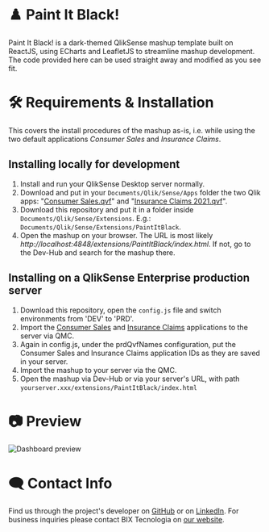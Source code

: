 # ♟️ Paint It Black! 
Paint It Black! is a dark-themed QlikSense mashup template built on ReactJS, using ECharts and LeafletJS to streamline mashup development. The code provided here can be used straight away and modified as you see fit.

# 🛠️ Requirements & Installation
This covers the install procedures of the mashup as-is, i.e. while using the two default applications _Consumer Sales_ and _Insurance Claims_.

## Installing locally for development
1. Install and run your QlikSense Desktop server normally.
2. Download and put in your `Documents/Qlik/Sense/Apps` folder the two Qlik apps: "[Consumer Sales.qvf](https://demos.qlik.com/qliksense/ConsumerGoodsSales)" and "[Insurance Claims 2021.qvf](https://demos.qlik.com/qliksense/InsuranceClaims)".
3. Download this repository and put it in a folder inside `Documents/Qlik/Sense/Extensions`. E.g.: `Documents/Qlik/Sense/Extensions/PaintItBlack`.
4. Open the mashup on your browser. The URL is most likely _http://localhost:4848/extensions/PaintItBlack/index.html_. If not, go to the Dev-Hub and search for the mashup there.


## Installing on a QlikSense Enterprise production server
1. Download this repository, open the `config.js` file and switch environments from 'DEV' to 'PRD'.
2. Import the [Consumer Sales](https://demos.qlik.com/qliksense/ConsumerGoodsSales) and [Insurance Claims](https://demos.qlik.com/qliksense/InsuranceClaims) applications to the server via QMC.
3. Again in config.js, under the prdQvfNames configuration, put the Consumer Sales and Insurance Claims application IDs as they are saved in your server.
4. Import the mashup to your server via the QMC.
5. Open the mashup via Dev-Hub or via your server's URL, with path `yourserver.xxx/extensions/PaintItBlack/index.html`

# 📷 Preview
![Dashboard preview](https://i.imgur.com/IGNRD3K.png)

# 🗨️ Contact Info

Find us through the project's developer on [GitHub](https://github.com/BeautyFades) or on [LinkedIn](https://www.linkedin.com/in/fellipe-fernandes/). For business inquiries please contact BIX Tecnologia on [our website](https://www.bixtecnologia.com/us/).
